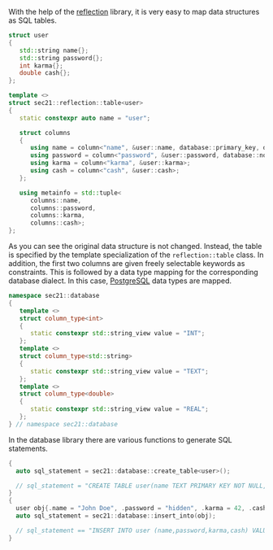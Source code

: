 With the help of the [reflection](reflection.md) library, it is very easy to map data structures as SQL tables.

```cpp
struct user
{
   std::string name{};
   std::string password{};
   int karma{};
   double cash{}; 
};

template <>
struct sec21::reflection::table<user>
{
   static constexpr auto name = "user";

   struct columns
   {
      using name = column<"name", &user::name, database::primary_key, database::not_null>;
      using password = column<"password", &user::password, database::not_null>;
      using karma = column<"karma", &user::karma>;
      using cash = column<"cash", &user::cash>;
   };

   using metainfo = std::tuple<
      columns::name,
      columns::password,
      columns::karma,
      columns::cash>;
};
```

As you can see the original data structure is not changed. Instead, the table is specified by the template specialization of the ```reflection::table``` class. In addition, the first two columns are given freely selectable keywords as constraints. This is followed by a data type mapping for the corresponding database dialect. In this case, [PostgreSQL](https://www.postgresql.org/) data types are mapped.


```cpp
namespace sec21::database
{
   template <>
   struct column_type<int>
   {
      static constexpr std::string_view value = "INT";
   };
   template <>
   struct column_type<std::string>
   {
      static constexpr std::string_view value = "TEXT";
   };
   template <>
   struct column_type<double>
   {
      static constexpr std::string_view value = "REAL";
   };
} // namespace sec21::database
```

In the database library there are various functions to generate SQL statements.

```cpp
{
  auto sql_statement = sec21::database::create_table<user>();

  // sql_statement = "CREATE TABLE user(name TEXT PRIMARY KEY NOT NULL,password TEXT NOT NULL,karma INT,cash REAL);"
}
{
  user obj{.name = "John Doe", .password = "hidden", .karma = 42, .cash = 3.14};
  auto sql_statement = sec21::database::insert_into(obj);

  // sql_statement == "INSERT INTO user (name,password,karma,cash) VALUES ('John Doe','hidden',42,3.14);"
}
```
